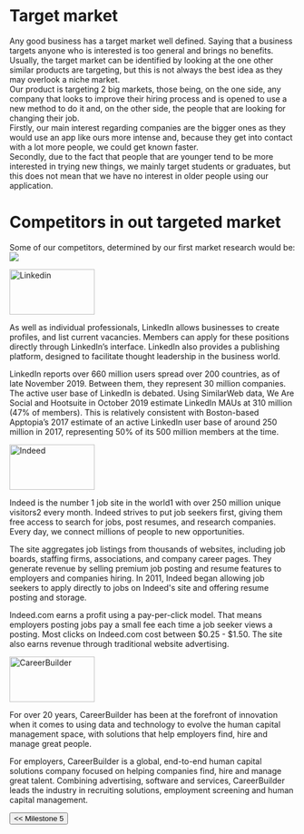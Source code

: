 # Target market
Any good business has a target market well defined. Saying that a business targets anyone who is interested is too general and brings no benefits. 
Usually, the target market can be identified by looking at the one other similar products are targeting, but this is not always the best idea as they may overlook a niche market.  
Our product is targeting 2 big markets, those being, on the one side, any company that looks to improve their hiring process and is opened to use a new method to do it and, on the other side, the people that are looking for changing their job.  
Firstly, our main interest regarding companies are the bigger ones as they would use an app like ours more intense and, because they get into contact with a lot more people, we could get known faster.  
Secondly, due to the fact that people that are younger tend to be more interested in trying new things, we mainly target students or graduates, but this does not mean that we have no interest in older people using our application.


# Competitors in out targeted market

Some of our competitors, determined by our first market research would be:
<img src="/connect.github.io/images/market/competition-chart.png">


<img src="/connect.github.io/images/market/linkedin-logo.png" alt="Linkedin" width="150" height="80">

As well as individual professionals, LinkedIn allows businesses to create profiles, and list current vacancies. Members can apply for these positions directly through LinkedIn’s interface. LinkedIn also provides a publishing platform, designed to facilitate thought leadership in the business world.  

LinkedIn reports over 660 million users spread over 200 countries, as of late November 2019. Between them, they represent 30 million companies. The active user base of LinkedIn is debated. Using SimilarWeb data, We Are Social and Hootsuite in October 2019 estimate LinkedIn MAUs at 310 million (47% of members). This is relatively consistent with Boston-based Apptopia’s 2017 estimate of an active LinkedIn user base of around 250 million in 2017, representing 50% of its 500 million members at the time.
 
<img src="/connect.github.io/images/market/indeed-logo.png" alt="Indeed" width="150" height="80">

Indeed is the number 1 job site in the world1 with over 250 million unique visitors2 every month. Indeed strives to put job seekers first, giving them free access to search for jobs, post resumes, and research companies. Every day, we connect millions of people to new opportunities.  

The site aggregates job listings from thousands of websites, including job boards, staffing firms, associations, and company career pages. They generate revenue by selling premium job posting and resume features to employers and companies hiring. In 2011, Indeed began allowing job seekers to apply directly to jobs on Indeed's site and offering resume posting and storage.  

Indeed.com earns a profit using a pay-per-click model. That means employers posting jobs pay a small fee each time a job seeker views a posting. Most clicks on Indeed.com cost between $0.25 - $1.50. The site also earns revenue through traditional website advertising.


<img src="/connect.github.io/images/market/careerbuilder.png"  alt="CareerBuilder" width="150" height="80">

For over 20 years, CareerBuilder has been at the forefront of innovation when it comes to using data and technology to evolve the human capital management space, with solutions that help employers find, hire and manage great people.  

For employers, CareerBuilder is a global, end-to-end human capital solutions company focused on helping companies find, hire and manage great talent. Combining advertising, software and services, CareerBuilder leads the industry in recruiting solutions, employment screening and human capital management.


<div style="display:inline; float:left">
<input type="button" class="button" value="<< Milestone 5" onclick="window.location.href='milestone5.html'" />
</div>
<div style="display:inline; float:right">
</div>
